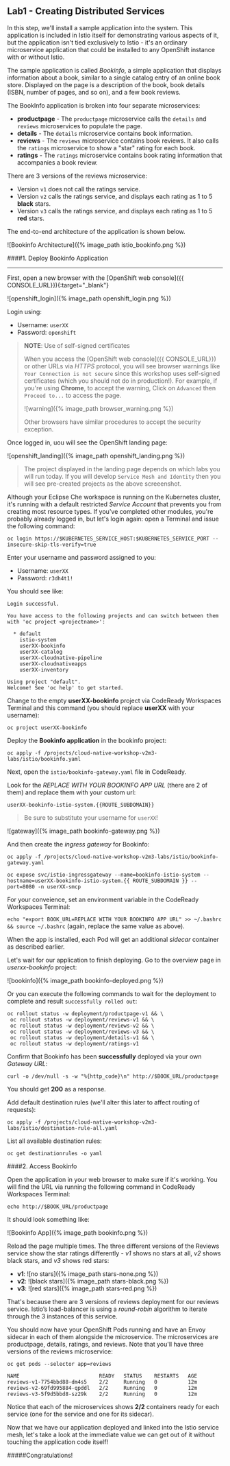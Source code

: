 ## Lab1 - Creating Distributed Services

In this step, we'll install a sample application into the system. This application
is included in Istio itself for demonstrating various aspects of it, but the application
isn't tied exclusively to Istio - it's an ordinary microservice application that could be
installed to any OpenShift instance with or without Istio.

The sample application is called _Bookinfo_, a simple application that displays information about a
book, similar to a single catalog entry of an online book store. Displayed on the page is a
description of the book, book details (ISBN, number of pages, and so on), and a few book reviews.

The BookInfo application is broken into four separate microservices:

* **productpage** - The `productpage` microservice calls the `details` and `reviews` microservices to populate the page.
* **details** - The `details` microservice contains book information.
* **reviews** - The `reviews` microservice contains book reviews. It also calls the `ratings` microservice to show a "star" rating for each book.
* **ratings** - The `ratings` microservice contains book rating information that accompanies a book review.

There are 3 versions of the reviews microservice:

* Version `v1` does not call the ratings service.
* Version `v2` calls the ratings service, and displays each rating as 1 to 5 **black** stars.
* Version `v3` calls the ratings service, and displays each rating as 1 to 5 **red** stars.

The end-to-end architecture of the application is shown below.

![Bookinfo Architecture]({% image_path istio_bookinfo.png %})

####1. Deploy Bookinfo Application

---

First, open a new browser with the [OpenShift web console]({{ CONSOLE_URL}}){:target="_blank"}

![openshift_login]({% image_path openshift_login.png %})

Login using:

* Username: `userXX`
* Password: `openshift`

> **NOTE**: Use of self-signed certificates
>
> When you access the [OpenShift web console]({{ CONSOLE_URL}}) or other URLs via _HTTPS_ protocol, you will see browser warnings
> like `Your Connection is not secure` since this workshop uses self-signed certificates (which you should not do in production!).
> For example, if you're using **Chrome**, to accept the warning,
> Click on `Advanced` then `Proceed to...` to access the page.
>
> ![warning]({% image_path browser_warning.png %})
>
> Other browsers have similar procedures to accept the security exception.

Once logged in, uou will see the OpenShift landing page:

![openshift_landing]({% image_path openshift_landing.png %})

> The project displayed in the landing page depends on which labs you will run today. If you will develop `Service Mesh and Identity` then you will see pre-created projects as the above screeenshot.

Although your Eclipse Che workspace is running on the Kubernetes cluster, it's running with a default restricted _Service Account_ that prevents you from creating most resource types. If you've completed other modules, you're probably already logged in, but let's login again: open a Terminal and issue the following command:

`oc login https://$KUBERNETES_SERVICE_HOST:$KUBERNETES_SERVICE_PORT --insecure-skip-tls-verify=true`

Enter your username and password assigned to you:

* Username: `userXX`
* Password: `r3dh4t1!`

You should see like:

~~~shell
Login successful.

You have access to the following projects and can switch between them with 'oc project <projectname>':

  * default
    istio-system
    userXX-bookinfo
    userXX-catalog
    userXX-cloudnative-pipeline
    userXX-cloudnativeapps
    userXX-inventory

Using project "default".
Welcome! See 'oc help' to get started.
~~~

Change to the empty **userXX-bookinfo** project via CodeReady Workspaces Terminal and this command (you should replace **userXX** with your username):

`oc project userXX-bookinfo`

Deploy the **Bookinfo application** in the bookinfo project:

`oc apply -f /projects/cloud-native-workshop-v2m3-labs/istio/bookinfo.yaml`

Next, open the `istio/bookinfo-gateway.yaml` file in CodeReady.

Look for the _REPLACE WITH YOUR BOOKINFO APP URL_ (there are 2 of them) and replace them with your custom url:

`userXX-bookinfo-istio-system.{{ROUTE_SUBDOMAIN}}`

> Be sure to substitute your username for `userXX`!

![gateway]({% image_path bookinfo-gateway.png %})

And then create the _ingress gateway_ for Bookinfo:

`oc apply -f /projects/cloud-native-workshop-v2m3-labs/istio/bookinfo-gateway.yaml`

`oc expose svc/istio-ingressgateway --name=bookinfo-istio-system --hostname=userXX-bookinfo-istio-system.{{ ROUTE_SUBDOMAIN }} --port=8080 -n userXX-smcp`

For your conveience, set an environment variable in the CodeReady Workspaces Terminal:

`echo "export BOOK_URL=REPLACE WITH YOUR BOOKINFO APP URL" >> ~/.bashrc && source ~/.bashrc` (again, replace the same value as above).

When the app is installed, each Pod will get an additional _sidecar_ container as described earlier.

Let's wait for our application to finish deploying. Go to the overview page in _userxx-bookinfo_ project:

![bookinfo]({% image_path bookinfo-deployed.png %})

Or you can execute the following commands to wait for the deployment to complete and result `successfully rolled out`:

~~~shell
oc rollout status -w deployment/productpage-v1 && \
 oc rollout status -w deployment/reviews-v1 && \
 oc rollout status -w deployment/reviews-v2 && \
 oc rollout status -w deployment/reviews-v3 && \
 oc rollout status -w deployment/details-v1 && \
 oc rollout status -w deployment/ratings-v1
~~~

Confirm that Bookinfo has been **successfully** deployed via your own _Gateway URL_:

`curl -o /dev/null -s -w "%{http_code}\n" http://$BOOK_URL/productpage`

You should get **200** as a response.

Add default destination rules (we'll alter this later to affect routing of requests):

`oc apply -f /projects/cloud-native-workshop-v2m3-labs/istio/destination-rule-all.yaml`

List all available destination rules:

`oc get destinationrules -o yaml`

####2. Access Bookinfo

Open the application in your web browser to make sure if it's working. You will find the URL via running the following command in CodeReady Workspaces Terminal:

`echo http://$BOOK_URL/productpage`

It should look something like:

![Bookinfo App]({% image_path bookinfo.png %})

Reload the page multiple times. The three different versions of the Reviews service show the star ratings differently - _v1_ shows no stars at all, _v2_ shows black stars, and _v3_ shows red stars:

* **v1**: ![no stars]({% image_path stars-none.png %})
* **v2**: ![black stars]({% image_path stars-black.png %})
* **v3**: ![red stars]({% image_path stars-red.png %})

That's because there are 3 versions of reviews deployment for our reviews service. Istio’s
load-balancer is using a _round-robin_ algorithm to iterate through the 3 instances of this service.

You should now have your OpenShift Pods running and have an Envoy sidecar in each of them
alongside the microservice. The microservices are productpage, details, ratings, and
reviews. Note that you'll have three versions of the reviews microservice:

`oc get pods --selector app=reviews`

~~~shell
NAME                          READY   STATUS    RESTARTS   AGE
reviews-v1-7754bbd88-dm4s5    2/2     Running   0          12m
reviews-v2-69fd995884-qpddl   2/2     Running   0          12m
reviews-v3-5f9d5bbd8-sz29k    2/2     Running   0          12m
~~~

Notice that each of the microservices shows **2/2** containers ready for each service (one for the service and one for its sidecar).

Now that we have our application deployed and linked into the Istio service mesh, let's take a look at the immediate value we can get out of it without touching the application code itself!

#####Congratulations!
